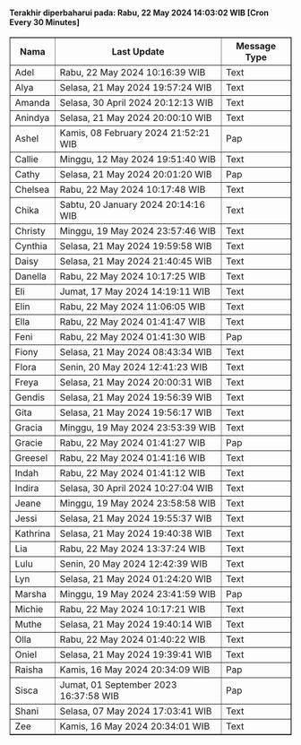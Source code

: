 #### Terakhir diperbaharui pada: Rabu, 22 May 2024 14:03:02 WIB [Cron Every 30 Minutes]

<table border='1'><tr><th>Nama</th><th>Last Update</th><th>Message Type</th></tr><tr><td>Adel</td><td>Rabu, 22 May 2024 10:16:39 WIB</td><td>Text</td></tr><tr><td>Alya</td><td>Selasa, 21 May 2024 19:57:24 WIB</td><td>Text</td></tr><tr><td>Amanda</td><td>Selasa, 30 April 2024 20:12:13 WIB</td><td>Text</td></tr><tr><td>Anindya</td><td>Selasa, 21 May 2024 20:00:10 WIB</td><td>Text</td></tr><tr><td>Ashel</td><td>Kamis, 08 February 2024 21:52:21 WIB</td><td>Pap</td></tr><tr><td>Callie</td><td>Minggu, 12 May 2024 19:51:40 WIB</td><td>Text</td></tr><tr><td>Cathy</td><td>Selasa, 21 May 2024 20:01:20 WIB</td><td>Pap</td></tr><tr><td>Chelsea</td><td>Rabu, 22 May 2024 10:17:48 WIB</td><td>Text</td></tr><tr><td>Chika</td><td>Sabtu, 20 January 2024 20:14:16 WIB</td><td>Text</td></tr><tr><td>Christy</td><td>Minggu, 19 May 2024 23:57:46 WIB</td><td>Text</td></tr><tr><td>Cynthia</td><td>Selasa, 21 May 2024 19:59:58 WIB</td><td>Text</td></tr><tr><td>Daisy</td><td>Selasa, 21 May 2024 21:40:45 WIB</td><td>Text</td></tr><tr><td>Danella</td><td>Rabu, 22 May 2024 10:17:25 WIB</td><td>Text</td></tr><tr><td>Eli</td><td>Jumat, 17 May 2024 14:19:11 WIB</td><td>Text</td></tr><tr><td>Elin</td><td>Rabu, 22 May 2024 11:06:05 WIB</td><td>Text</td></tr><tr><td>Ella</td><td>Rabu, 22 May 2024 01:41:47 WIB</td><td>Text</td></tr><tr><td>Feni</td><td>Rabu, 22 May 2024 01:41:30 WIB</td><td>Pap</td></tr><tr><td>Fiony</td><td>Selasa, 21 May 2024 08:43:34 WIB</td><td>Text</td></tr><tr><td>Flora</td><td>Senin, 20 May 2024 12:41:23 WIB</td><td>Text</td></tr><tr><td>Freya</td><td>Selasa, 21 May 2024 20:00:31 WIB</td><td>Text</td></tr><tr><td>Gendis</td><td>Selasa, 21 May 2024 19:56:39 WIB</td><td>Text</td></tr><tr><td>Gita</td><td>Selasa, 21 May 2024 19:56:17 WIB</td><td>Text</td></tr><tr><td>Gracia</td><td>Minggu, 19 May 2024 23:53:39 WIB</td><td>Text</td></tr><tr><td>Gracie</td><td>Rabu, 22 May 2024 01:41:27 WIB</td><td>Pap</td></tr><tr><td>Greesel</td><td>Rabu, 22 May 2024 01:41:16 WIB</td><td>Text</td></tr><tr><td>Indah</td><td>Rabu, 22 May 2024 01:41:12 WIB</td><td>Text</td></tr><tr><td>Indira</td><td>Selasa, 30 April 2024 10:27:04 WIB</td><td>Text</td></tr><tr><td>Jeane</td><td>Minggu, 19 May 2024 23:58:58 WIB</td><td>Text</td></tr><tr><td>Jessi</td><td>Selasa, 21 May 2024 19:55:37 WIB</td><td>Text</td></tr><tr><td>Kathrina</td><td>Selasa, 21 May 2024 19:40:38 WIB</td><td>Text</td></tr><tr><td>Lia</td><td>Rabu, 22 May 2024 13:37:24 WIB</td><td>Text</td></tr><tr><td>Lulu</td><td>Senin, 20 May 2024 12:42:39 WIB</td><td>Text</td></tr><tr><td>Lyn</td><td>Selasa, 21 May 2024 01:24:20 WIB</td><td>Text</td></tr><tr><td>Marsha</td><td>Minggu, 19 May 2024 23:41:59 WIB</td><td>Pap</td></tr><tr><td>Michie</td><td>Rabu, 22 May 2024 10:17:21 WIB</td><td>Text</td></tr><tr><td>Muthe</td><td>Selasa, 21 May 2024 19:40:14 WIB</td><td>Text</td></tr><tr><td>Olla</td><td>Rabu, 22 May 2024 01:40:22 WIB</td><td>Text</td></tr><tr><td>Oniel</td><td>Selasa, 21 May 2024 19:39:41 WIB</td><td>Text</td></tr><tr><td>Raisha</td><td>Kamis, 16 May 2024 20:34:09 WIB</td><td>Pap</td></tr><tr><td>Sisca</td><td>Jumat, 01 September 2023 16:37:58 WIB</td><td>Pap</td></tr><tr><td>Shani</td><td>Selasa, 07 May 2024 17:03:41 WIB</td><td>Text</td></tr><tr><td>Zee</td><td>Kamis, 16 May 2024 20:34:01 WIB</td><td>Text</td></tr></table>